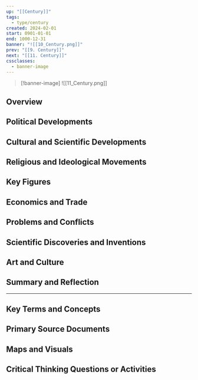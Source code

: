 ```yaml
---
up: "[[Century]]"
tags:
  - type/century
created: 2024-02-01
start: 0901-01-01
end: 1000-12-31
banner: "![[10_Century.png]]"
prev: "[[9. Century]]"
next: "[[11. Century]]"
cssclasses:
  - banner-image
---
```

>[!banner-image] ![[11_Century.png]]
>
## Overview
## Political Developments
## Cultural and Scientific Developments
## Religious and Ideological Movements
## Key Figures
## Economics and Trade
## Problems and Conflicts
## Scientific Discoveries and Inventions
## Art and Culture
## Summary and Reflection
---
## Key Terms and Concepts
## Primary Source Documents
## Maps and Visuals
## Critical Thinking Questions or Activities


